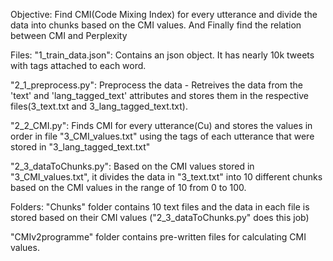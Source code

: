 Objective: Find CMI(Code Mixing Index) for every utterance and divide the data into chunks based on the CMI values.
And Finally find the relation between CMI and Perplexity

Files:
"1_train_data.json": Contains an json object. It has nearly 10k tweets with tags attached to each word.

"2_1_preprocess.py": Preprocess the data - Retreives the data from the 'text' and 'lang_tagged_text' attributes and stores them in the respective files(3_text.txt and 3_lang_tagged_text.txt).

"2_2_CMI.py": Finds CMI for every utterance(Cu) and stores the values in order in file "3_CMI_values.txt" using the tags of each utterance that were stored in "3_lang_tagged_text.txt"

"2_3_dataToChunks.py": Based on the CMI values stored in "3_CMI_values.txt", it divides the data in "3_text.txt" into 10 different chunks based on the CMI values in the range of 10 from 0 to 100.

Folders:
"Chunks" folder contains 10 text files and the data in each file is stored based on their CMI values ("2_3_dataToChunks.py" does this job)

"CMIv2programme" folder contains pre-written files for calculating CMI values.
